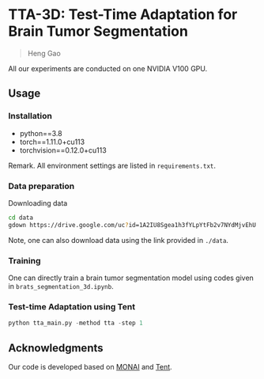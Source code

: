 # TTA-3D: Test-Time Adaptation for Brain Tumor Segmentation
> Heng Gao

All our experiments are conducted on one NVIDIA V100 GPU.

## Usage

### Installation

- python==3.8  
- torch==1.11.0+cu113  
- torchvision==0.12.0+cu113

Remark. All environment settings are listed in `requirements.txt`.


### Data preparation

Downloading data
```bash
cd data
gdown https://drive.google.com/uc?id=1A2IU8Sgea1h3fYLpYtFb2v7NYdMjvEhU 
```
Note, one can also download data using the link provided in `./data`.

### Training

One can directly train a brain tumor segmentation model using codes given in `brats_segmentation_3d.ipynb`.

### Test-time Adaptation using Tent

```python
python tta_main.py -method tta -step 1
```
## Acknowledgments
Our code is developed based on [MONAI](https://github.com/Project-MONAI/) and [Tent](https://github.com/DequanWang/tent/).
